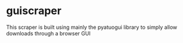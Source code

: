 # guiscraper

This scraper is built using mainly the pyatuogui library to simply allow downloads through a browser GUI

